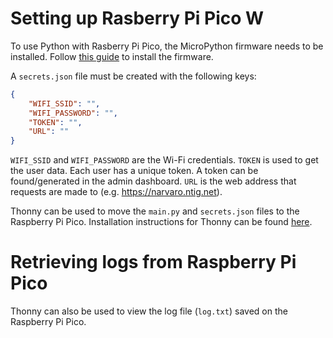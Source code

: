 # Setting up Rasberry Pi Pico W

To use Python with Rasberry Pi Pico, the MicroPython firmware needs to be installed. Follow [this guide](https://www.raspberrypi.com/documentation/microcontrollers/micropython.html#drag-and-drop-micropython) to install the firmware.

A `secrets.json` file must be created with the following keys:
```json
{
    "WIFI_SSID": "",
    "WIFI_PASSWORD": "",
    "TOKEN": "",
    "URL": ""
}
```
`WIFI_SSID` and `WIFI_PASSWORD` are the Wi-Fi credentials. `TOKEN` is used to get the user data. Each user has a unique token. A token can be found/generated in the admin dashboard. `URL` is the web address that requests are made to (e.g. https://narvaro.ntig.net).

Thonny can be used to move the `main.py` and `secrets.json` files to the Raspberry Pi Pico. Installation instructions for Thonny can be found [here](https://projects.raspberrypi.org/en/projects/getting-started-with-the-pico/2).

# Retrieving logs from Raspberry Pi Pico

Thonny can also be used to view the log file (`log.txt`) saved on the Raspberry Pi Pico.
